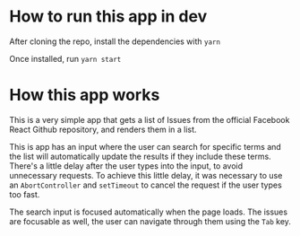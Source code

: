 # How to run this app in dev

After cloning the repo, install the dependencies with `yarn`

Once installed, run `yarn start`

# How this app works

This is a very simple app that gets a list of Issues from the official Facebook React Github repository, and renders them in a list.

This is app has an input where the user can search for specific terms and the list will automatically update the results if they include these terms. There's a little delay after the user types into the input, to avoid unnecessary requests. To achieve this little delay, it was necessary to use an `AbortController` and `setTimeout` to cancel the request if the user types too fast.

The search input is focused automatically when the page loads. The issues are focusable as well, the user can navigate through them using the `Tab` key.